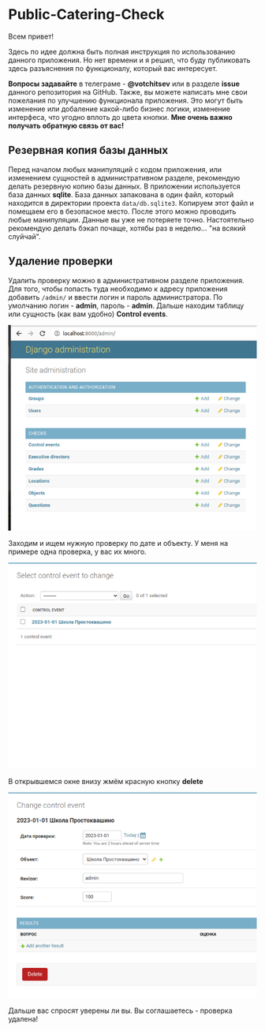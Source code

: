 # Public-Catering-Check
Всем привет! 

Здесь по идее должна быть полная инструкция по использованию данного приложения. Но нет времени и я решил, что буду публиковать здесь разъяснения по функционалу, который вас интересует. 

**Вопросы задавайте** в телеграме - **@votchitsev** или в разделе **issue** данного репозитория на GitHub. Также, вы можете написать мне свои пожелания по улучшению функционала приложения. Это могут быть изменение или добаление какой-либо бизнес логики, изменение интерфеса, что угодно вплоть до цвета кнопки. **Мне очень важно получать обратную связь от вас!**

## Резервная копия базы данных

Перед началом любых манипуляций с кодом приложения, или изменением сущностей в административном разделе, рекомендую делать резервную копию базы данных. В приложении используется база данных **sqlite**. База данных запакована в один файл, который находится в директории проекта `data/db.sqlite3`. Копируем этот файл и помещаем его в безопасное место. После этого можно проводить любые манипуляции. Данные вы уже не потеряете точно. Настоятельно рекомендую делать бэкап почаще, хотябы раз в неделю... "на всякий слуйчай".

## Удаление проверки

Удалить проверку можно в административном разделе приложения. Для того, чтобы попасть туда необходимо к адресу приложения добавить `/admin/` и ввести логин и пароль администратора. По умолчанию логин - **admin**, пароль - **admin**. Дальше находим таблицу или сущность (как вам удобно) **Control events**. 

![шаг 1](./readme_img/delete_event1.png)

Заходим и ищем нужную проверку по дате и объекту. У меня на примере одна проверка, у вас их много. 

![шаг 2](./readme_img/delete_event2.png)

В открывшемся окне внизу жмём красную кнопку **delete**

![шаг 2](./readme_img/delete_event3.png)

Дальше вас спросят уверены ли вы. Вы соглашаетесь - проверка удалена!
